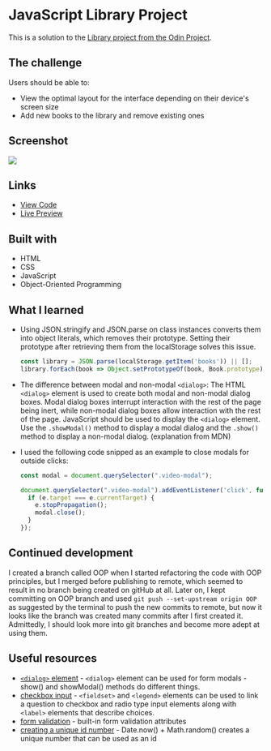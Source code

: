 # JavaScript Library Project

This is a solution to the [Library project from the Odin Project](https://www.theodinproject.com/lessons/node-path-javascript-library). 

## The challenge

Users should be able to:

- View the optimal layout for the interface depending on their device's screen size
- Add new books to the library and remove existing ones

## Screenshot

![](./screenshot.jpg)

## Links

- [View Code](https://github.com/elizerdim/javascript-library)
- [Live Preview](https://elizerdim.github.io/javascript-library/)

## Built with

- HTML
- CSS 
- JavaScript
- Object-Oriented Programming

## What I learned

- Using JSON.stringify and JSON.parse on class instances converts them into object literals, which removes their prototype. Setting their prototype after retrieving them from the localStorage solves this issue.

  ```js
  const library = JSON.parse(localStorage.getItem('books')) || [];
  library.forEach(book => Object.setPrototypeOf(book, Book.prototype))
  ```

- The difference between modal and non-modal `<dialog>`: The HTML `<dialog>` element is used to create both modal and non-modal dialog boxes. Modal dialog boxes interrupt interaction with the rest of the page being inert, while non-modal dialog boxes allow interaction with the rest of the page. JavaScript should be used to display the `<dialog>` element. Use the `.showModal()` method to display a modal dialog and the `.show()` method to display a non-modal dialog. (explanation from MDN)

- I used the following code snipped as an example to close modals for outside clicks:

  ```js
  const modal = document.querySelector(".video-modal");

  document.querySelector(".video-modal").addEventListener('click', function(e) {
    if (e.target === e.currentTarget) {
      e.stopPropagation();
      modal.close();
    }
  });
  ```

## Continued development

I created a branch called OOP when I started refactoring the code with OOP principles, but I merged before publishing to remote, which seemed to result in no branch being created on gitHub at all. Later on, I kept committing on OOP branch and used `git push --set-upstream origin OOP` as suggested by the terminal to push the new commits to remote, but now it looks like the branch was created many commits after I first created it. Admittedly, I should look more into git branches and become more adept at using them. 

## Useful resources

- [`<dialog>` element](https://developer.mozilla.org/en-US/docs/Web/HTML/Element/dialog) - `<dialog>` element can be used for form modals - show() and showModal() methods do different things.
- [checkbox input](https://developer.mozilla.org/en-US/docs/Web/HTML/Element/input/checkbox) - `<fieldset>` and `<legend>` elements can be used to link a question to checkbox and radio type input elements along with `<label>` elements that describe choices.
- [form validation](https://developer.mozilla.org/en-US/docs/Learn/Forms/Form_validation) - built-in form validation attributes
- [creating a unique id number](https://stackoverflow.com/a/40591207) - Date.now() + Math.random() creates a unique number that can be used as an id